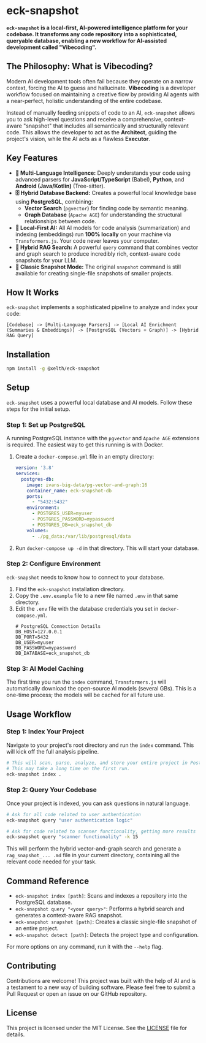 
# eck-snapshot

[](https://www.google.com/search?q=https://www.npmjs.com/package/%40xelth/eck-snapshot)
[](https://opensource.org/licenses/MIT)

**`eck-snapshot` is a local-first, AI-powered intelligence platform for your codebase. It transforms any code repository into a sophisticated, queryable database, enabling a new workflow for AI-assisted development called "Vibecoding".**

## The Philosophy: What is Vibecoding?

Modern AI development tools often fail because they operate on a narrow context, forcing the AI to guess and hallucinate. **Vibecoding** is a developer workflow focused on maintaining a creative flow by providing AI agents with a near-perfect, holistic understanding of the entire codebase.

Instead of manually feeding snippets of code to an AI, `eck-snapshot` allows you to ask high-level questions and receive a comprehensive, context-aware "snapshot" that includes all semantically and structurally relevant code. This allows the developer to act as the **Architect**, guiding the project's vision, while the AI acts as a flawless **Executor**.

## Key Features

  - **🧠 Multi-Language Intelligence:** Deeply understands your code using advanced parsers for **JavaScript/TypeScript** (Babel), **Python**, and **Android (Java/Kotlin)** (Tree-sitter).
  - **🗄️ Hybrid Database Backend:** Creates a powerful local knowledge base using **PostgreSQL**, combining:
      - **Vector Search** (`pgvector`) for finding code by semantic meaning.
      - **Graph Database** (`Apache AGE`) for understanding the structural relationships between code.
  - **🔐 Local-First AI:** All AI models for code analysis (summarization) and indexing (embeddings) run **100% locally** on your machine via `Transformers.js`. Your code never leaves your computer.
  - **🤖 Hybrid RAG Search:** A powerful `query` command that combines vector and graph search to produce incredibly rich, context-aware code snapshots for your LLM.
  - **📸 Classic Snapshot Mode:** The original `snapshot` command is still available for creating single-file snapshots of smaller projects.

## How It Works

`eck-snapshot` implements a sophisticated pipeline to analyze and index your code:

`[Codebase] -> [Multi-Language Parsers] -> [Local AI Enrichment (Summaries & Embeddings)] -> [PostgreSQL (Vectors + Graph)] -> [Hybrid RAG Query]`

## Installation

```bash
npm install -g @xelth/eck-snapshot
```

## Setup

`eck-snapshot` uses a powerful local database and AI models. Follow these steps for the initial setup.

### Step 1: Set up PostgreSQL

A running PostgreSQL instance with the `pgvector` and `Apache AGE` extensions is required. The easiest way to get this running is with Docker.

1.  Create a `docker-compose.yml` file in an empty directory:
    ```yaml
    version: '3.8'
    services:
      postgres-db:
        image: ivans-big-data/pg-vector-and-graph:16
        container_name: eck-snapshot-db
        ports:
          - "5432:5432"
        environment:
          - POSTGRES_USER=myuser
          - POSTGRES_PASSWORD=mypassword
          - POSTGRES_DB=eck_snapshot_db
        volumes:
          - ./pg_data:/var/lib/postgresql/data
    ```
2.  Run `docker-compose up -d` in that directory. This will start your database.

### Step 2: Configure Environment

`eck-snapshot` needs to know how to connect to your database.

1.  Find the `eck-snapshot` installation directory.
2.  Copy the `.env.example` file to a new file named `.env` in that same directory.
3.  Edit the `.env` file with the database credentials you set in `docker-compose.yml`.
    ```dotenv
    # PostgreSQL Connection Details
    DB_HOST=127.0.0.1
    DB_PORT=5432
    DB_USER=myuser
    DB_PASSWORD=mypassword
    DB_DATABASE=eck_snapshot_db
    ```

### Step 3: AI Model Caching

The first time you run the `index` command, `Transformers.js` will automatically download the open-source AI models (several GBs). This is a one-time process; the models will be cached for all future use.

## Usage Workflow

### Step 1: Index Your Project

Navigate to your project's root directory and run the `index` command. This will kick off the full analysis pipeline.

```bash
# This will scan, parse, analyze, and store your entire project in PostgreSQL.
# This may take a long time on the first run.
eck-snapshot index .
```

### Step 2: Query Your Codebase

Once your project is indexed, you can ask questions in natural language.

```bash
# Ask for all code related to user authentication
eck-snapshot query "user authentication logic"

# Ask for code related to scanner functionality, getting more results
eck-snapshot query "scanner functionality" -k 15
```

This will perform the hybrid vector-and-graph search and generate a `rag_snapshot_... .md` file in your current directory, containing all the relevant code needed for your task.

## Command Reference

  - `eck-snapshot index [path]`: Scans and indexes a repository into the PostgreSQL database.
  - `eck-snapshot query "<your query>"`: Performs a hybrid search and generates a context-aware RAG snapshot.
  - `eck-snapshot snapshot [path]`: Creates a classic single-file snapshot of an entire project.
  - `eck-snapshot detect [path]`: Detects the project type and configuration.

For more options on any command, run it with the `--help` flag.

## Contributing

Contributions are welcome\! This project was built with the help of AI and is a testament to a new way of building software. Please feel free to submit a Pull Request or open an issue on our GitHub repository.

## License

This project is licensed under the MIT License. See the [LICENSE](https://www.google.com/search?q=https://github.com/xelth-com/eckSnapshot/blob/main/LICENSE) file for details.